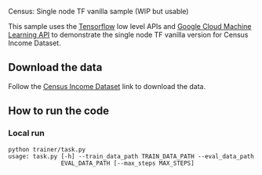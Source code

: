 Census: Single node TF vanilla sample (WIP but usable)

This sample uses the [Tensorflow](https://tensorflow.org) low level APIs and
[Google Cloud Machine Learning API](https://cloud.google.com/ml) to demonstrate
the single node TF vanilla version for Census Income Dataset.

## Download the data
Follow the [Census Income
Dataset](https://www.tensorflow.org/tutorials/wide/#reading_the_census_data) link to download the data.

## How to run the code

### Local run
```
python trainer/task.py
usage: task.py [-h] --train_data_path TRAIN_DATA_PATH --eval_data_path
               EVAL_DATA_PATH [--max_steps MAX_STEPS]
```
